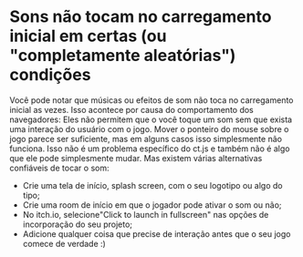# Sons não tocam no carregamento inicial em certas (ou "completamente aleatórias") condições

Você pode notar que músicas ou efeitos de som não toca no carregamento inicial as vezes. Isso acontece por causa do comportamento dos navegadores: Eles não permitem que o você toque um som sem que exista uma interação do usuário com o jogo. Mover o ponteiro do mouse sobre o jogo parece ser suficiente, mas em alguns casos isso simplesmente não funciona. Isso não é um problema específico do ct.js e também não é algo que ele pode simplesmente mudar. Mas existem várias alternativas confiáveis de tocar o som:

- Crie uma tela de início, splash screen, com o seu logotipo ou algo do tipo;
- Crie uma room de início em que o jogador pode ativar o som ou não;
- No itch.io, selecione"Click to launch in fullscreen" nas opções de incorporação do seu projeto;
- Adicione qualquer coisa que precise de interação antes que o seu jogo comece de verdade :)

